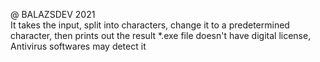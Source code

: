@ BALAZSDEV 2021  
It takes the input, split into characters, change it to a predetermined character, then prints out the result
*.exe file doesn't have digital license, Antivirus softwares may detect it  
